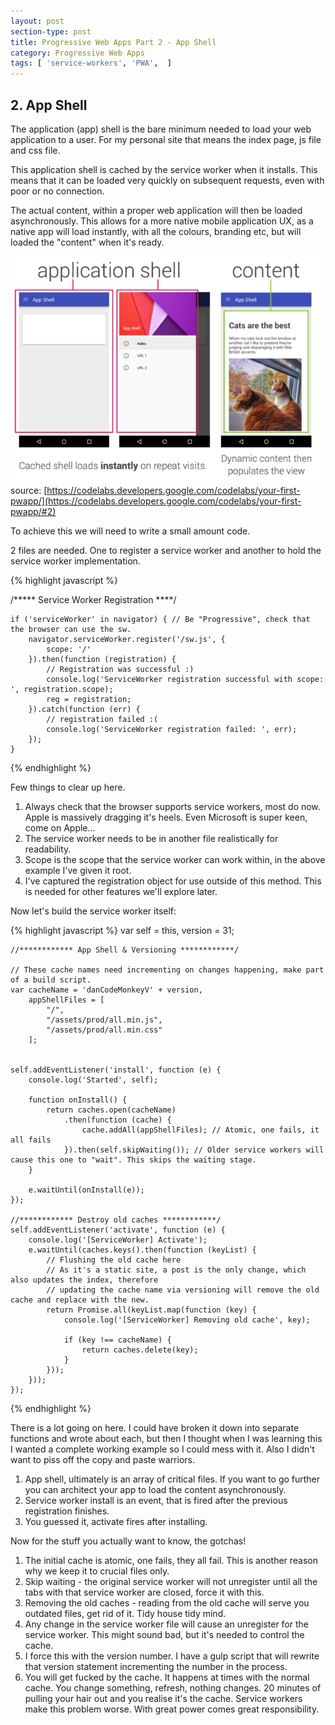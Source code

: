 ```yaml
---
layout: post
section-type: post
title: Progressive Web Apps Part 2 - App Shell
category: Progressive Web Apps
tags: [ 'service-workers', 'PWA',  ]
---
```


## 2. App Shell 

The application (app) shell is the bare minimum needed to load your web application to a user. For my personal site that means the index page, js file and css file.

This application shell is cached by the service worker when it installs. This means that it can be loaded very quickly on subsequent requests, even with poor or no connection.

The actual content, within a proper web application will then be loaded asynchronously. This allows for a more native mobile application UX, as a native app will load instantly, with all the colours, branding etc, but will loaded the "content" when it's ready. 

![Application Shell](/img/progressive-web-apps/appShell.PNG)
source: [https://codelabs.developers.google.com/codelabs/your-first-pwapp/](https://codelabs.developers.google.com/codelabs/your-first-pwapp/#2)

To achieve this we will need to write a small amount code.

2 files are needed. One to register a service worker and another to hold the service worker implementation.

{% highlight javascript %}

/***** Service Worker Registration ****/

    if ('serviceWorker' in navigator) { // Be "Progressive", check that the browser can use the sw.
        navigator.serviceWorker.register('/sw.js', {
            scope: '/'
        }).then(function (registration) {
            // Registration was successful :)
            console.log('ServiceWorker registration successful with scope: ', registration.scope);
            reg = registration;
        }).catch(function (err) {
            // registration failed :(
            console.log('ServiceWorker registration failed: ', err);
        });
    }
     
{% endhighlight %}

Few things to clear up here. 

1. Always check that the browser supports service workers, most do now. Apple is massively dragging it's heels. Even Microsoft is super keen, come on Apple...
2. The service worker needs to be in another file realistically for readability. 
3. Scope is the scope that the service worker can work within, in the above example I've given it root. 
4. I've captured the registration object for use outside of this method. This is needed for other features we'll explore later.

Now let's build the service worker itself:

{% highlight javascript %}
    var self = this,
	version = 31;

	//************ App Shell & Versioning ************/

	// These cache names need incrementing on changes happening, make part of a build script.
	var cacheName = 'danCodeMonkeyV' + version,
        appShellFiles = [
            "/",
			"/assets/prod/all.min.js",
			"/assets/prod/all.min.css"
        ];


	self.addEventListener('install', function (e) {
		console.log('Started', self);

		function onInstall() {
			return caches.open(cacheName)
                .then(function (cache) {
					cache.addAll(appShellFiles); // Atomic, one fails, it all fails
                }).then(self.skipWaiting()); // Older service workers will cause this one to "wait". This skips the waiting stage.
		}

		e.waitUntil(onInstall(e));
	});

	//************ Destroy old caches ************/
	self.addEventListener('activate', function (e) {
		console.log('[ServiceWorker] Activate');
		e.waitUntil(caches.keys().then(function (keyList) {
			// Flushing the old cache here
			// As it's a static site, a post is the only change, which also updates the index, therefore
			// updating the cache name via versioning will remove the old cache and replace with the new.
			return Promise.all(keyList.map(function (key) {
				console.log('[ServiceWorker] Removing old cache', key);

				if (key !== cacheName) {
					return caches.delete(key);
				}
			}));
		}));
	});
{% endhighlight %}

There is a lot going on here. I could have broken it down into separate functions and wrote about each, but then I thought when I was learning this I wanted a complete working example so I could mess with it. Also I didn't want to piss off the copy and paste warriors.

1. App shell, ultimately is an array of critical files. If you want to go further you can architect your app to load the content asynchronously.
2. Service worker install is an event, that is fired after the previous registration finishes.
3. You guessed it, activate fires after installing.

Now for the stuff you actually want to know, the gotchas!

1. The initial cache is atomic, one fails, they all fail. This is another reason why we keep it to crucial files only.
2. Skip waiting - the original service worker will not unregister until all the tabs with that service worker are closed, force it with this.
3. Removing the old caches - reading from the old cache will serve you outdated files, get rid of it. Tidy house tidy mind.
4. Any change in the service worker file will cause an unregister for the service worker. This might sound bad, but it's needed to control the cache.
5. I force this with the version number. I have a gulp script that will rewrite that version statement incrementing the number in the process.
6. You will get fucked by the cache. It happens at times with the normal cache. You change something, refresh, nothing changes. 20 minutes of pulling your hair out and you realise it's the cache. Service workers make this problem worse. With great power comes great responsibility.





